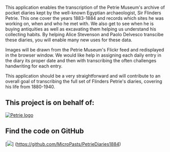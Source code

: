 This application enables the transcription of the Petrie Museum's
archive of pocket diaries kept by the well-known Egyptian archaeologist,
Sir Flinders Petrie. This one cover the years 1883-1884 and records which sites he was working on,
when and who he met with. We also get to see when he is buying antiquities as well as excavating
them helping us understand his collecting habits. By helping Alice Stevenson and Paolo Delvesco transcibe
these diaries, you will enable many new uses for these data.

Images will be drawn from the Petrie Museum's Flickr feed and redisplayed in the
browser window. We would like help in assigning each daily entry in
the diary its proper date and then with transcribing the often
challenges handwriting for each entry.

This application should be a very straightforward and will contribute to
an overall goal of transcribing the full set of Flinders Petrie's diaries, covering his
life from 1880-1940.

## This project is on behalf of:

[![Petrie logo](http://micropasts-other.s3.amazonaws.com/other/Petrie-Logo.png)](http://www.ucl.ac.uk/museums/petrie)

## Find the code on GitHub

[![](http://micropasts-other.s3.amazonaws.com/other/github_logo.png)]
(https://github.com/MicroPasts/PetrieDiaries1884)
